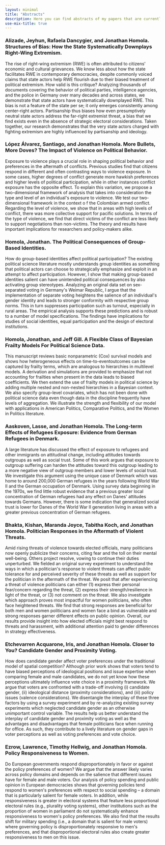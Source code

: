 ```yaml
---
layout: minimal
title: "Abstracts"
description: Here you can find abstracts of my papers that are currently under review or work in progress.
use-mix-title: true
---
```

### <a name="bias"></a>Alizade, Jeyhun, Rafaela Dancygier, and Jonathan Homola. Structures of Bias: How the State Systematically Downplays Right-Wing Extremism.
The rise of right-wing extremism (RWE) is often attributed to citizens' economic and cultural grievances. We know less about how the state facilitates RWE in contemporary democracies, despite commonly voiced claims that state actors help RWE flourish due to their biased treatment of political extremism. How valid is this critique? Analyzing thousands of documents covering the behavior of political parties, intelligence agencies, and the police in Germany over many decades and across states, we demonstrate that state actors have systematically downplayed RWE. This bias is not a feature of the state per se; it only emerges consistently among center-right actors. Partisanship thus biases how even presumptively neutral state actors address the far-right extremist threat, a bias that we find exists even in the absence of strategic electoral considerations. Taken together, our research demonstrates that the very state actors charged with fighting extremism are highly influenced by partisanship and ideology.

### <a name="bullets"></a>López Álvarez, Santiago, and Jonathan Homola. More Bullets, More Doves? The Impact of Violence on Political Behavior.
Exposure to violence plays a crucial role in shaping political behavior and preferences in the aftermath of conflicts. Previous studies find that citizens respond in different and often contrasting ways to violence exposure. In some cases, higher degrees of conflict generate more hawkish preferences and higher levels of political participation, while in other instances conflict exposure has the opposite effect. To explain this variation, we propose a two-dimensional framework of analysis that takes into consideration the type and level of an individual's exposure to violence. We test our two-dimensional framework in the context o f the Colombian armed conflict. Regarding the level of violence, we show that in areas with high levels of conflict, there was more collective support for pacific solutions. In terms of the type of violence, we find that direct victims of the conflict are less likely to support negotiations than non-victims. The theory and results have important implications for researchers and policy-makers alike.

### <a name="separate"></a>Homola, Jonathan. The Political Consequences of Group-Based Identities.
How do group-based identities affect political participation? The existing political science literature mostly understands group identities as something that political actors can choose to strategically emphasize and exploit in an attempt to affect participation. However, I show that making group-based identities salient can have unintended political consequences by also activating group stereotypes. Analyzing an original data set on sex-separated voting in Germany's Weimar Republic, I argue that the implementation of separate voting heightens the salience of an individual's gender identity and leads to stronger conformity with respective group norms. This in turn suppresses participation such as turnout, especially in rural areas. The empirical analysis supports these predictions and is robust to a number of model specifications. The findings have implications for studies of social identities, equal participation and the design of electoral institutions.

### <a name="frailty"></a>Homola, Jonathan, and Jeff Gill. A Flexible Class of Bayesian Frailty Models For Political Science Data.
This manuscript reviews basic nonparametric (Cox) survival models and shows how heterogeneous effects on time-to-eventoutcomes can be captured by frailty terms, which are analogous to hierarchies in multilevel models. A derivation and simulations are provided to emphasize that not accounting for frailties when present in the data leads to biased coefficients. We then extend the use of frailty models in political science by adding multiple nested and non-nested hierarchies in a Bayesian context. We also specify group-level covariates, which has not been done with political science data even though data in the discipline frequently have levels of aggregation. We illustrate the strength and flexibility of our model with applications in American Politics, Comparative Politics, and the Women in Politics literature.

### <a name="denmark"></a>Aaskoven, Lasse, and Jonathan Homola. The Long-term Effects of Refugees Exposure: Evidence from German Refugees in Denmark.
A large literature has discussed the effect of exposure to refugees and other immigrants on attitudinal change, including attitudes towards outgroups as well as social trust. Some of this work argues that exposure to outgroup suffering can harden the attitudes toward this outgroup leading to a more negative view of outgroup members and lower levels of social trust. We investigate this argument using the unique case of Denmark which was home to around 200,000 German refugees in the years following World War II and the German occupation of Denmark. Using survey data beginning in the 1970s, we find little robust evidence that a previous greater local concentration of German refugees had any effect on Danes' attitudes towards Germans. However, there is some indication that generalized social trust is lower for Danes of the World War II generation living in areas with a greater previous concentration of German refugees.

### <a name="threats"></a>Bhakta, Kishan, Maranda Joyce, Tabitha Koch, and Jonathan Homola. Politician Responses in the Aftermath of Violent Threats.
Amid rising threats of violence towards elected officials, many politicians now openly publicize their concerns, citing fear and the toll on their mental well-being. Others project resolve, vowing to continue their duties unperturbed. We fielded an original survey experiment to understand the ways in which a politician's response to violent threats can affect public tolerance for and perceived severity of these threats as well as support for the politician in the aftermath of the threat. We posit that after experiencing a threat of violence politicians can either (1) express their personal fear/concern regarding the threat, (2) express their strength/resilience in light of the threat, or (3) not comment on the threat. We also investigate which approach proves most impactful for women politicians, who often face heightened threats. We find that strong responses are beneficial for both men and women politicians and women face a bind as vulnerable and strong responses garner different effects on public opinion. Overall, our results provide insight into how elected officials might best respond to threats and harassment, with additional attention paid to gender differences in strategy effectiveness. 

### <a name="closer"></a>Etchevarren Acquarone, Iris, and Jonathan Homola. Closer to You? Candidate Gender and Proximity Voting.
How does candidate gender affect voter preferences under the traditional model of spatial competition? Although prior work shows that voters tend to have biased perceptions of ideological positions and issue expertise when comparing female and male candidates, we do not yet know how these perceptions ultimately influence vote choice in a proximity framework. We argue that voters are confronted with a trade-off involving (i) candidate gender, (ii) ideological distance (proximity considerations), and (iii) policy issues (valence considerations). We disentangle the interplay of these three factors by using a survey experiment and by re-analyzing existing survey experiments which neglected candidate gender as an otherwise unimportant control variable. The results help us better understand the interplay of candidate gender and proximity voting as well as the advantages and disadvantages that female politicians face when running for office. As such, they contribute to a lively literature on gender gaps in voter perceptions as well as voting preferences and vote choice.

### <a name="policy"></a>Ezrow, Lawrence, Timothy Hellwig, and Jonathan Homola. Policy Responsiveness to Women.
Do European governments respond disproportionately in favor or against the policy preferences of women? We argue that the answer likely varies across policy domains and depends on the salience that different issues have for female and male voters. Our analysis of policy spending and public opinion in European democracies shows that governing policies tend respond to women's preferences with respect to social spending – a domain that is particularly salient for female voters. In addition, while responsiveness is greater in electoral systems that feature less proportional electoral rules (e.g., plurality voting systems), other institutions such as the proportion of women in parliament do not systematically enhance responsiveness to women's policy preferences. We also find that the results shift for military spending (i.e., a domain that is salient for male voters) where governing policy is disproportionately responsive to men's preferences, and that disproportional electoral rules also create greater responsiveness to men on this issue.  
